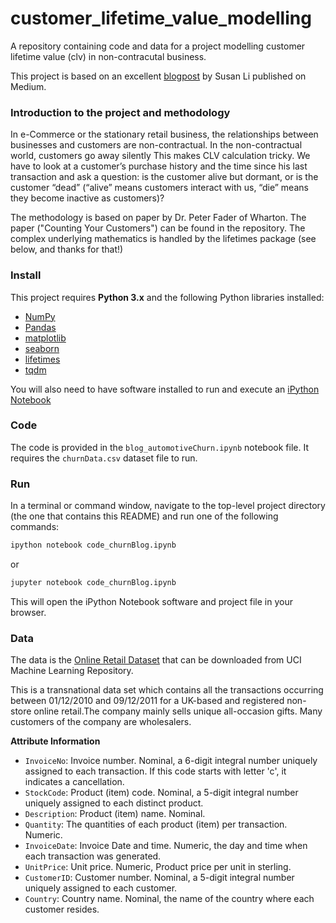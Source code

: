 # customer_lifetime_value_modelling
A repository containing code and data for a project modelling customer lifetime value (clv) in non-contracutal business.

This project is based on an excellent [blogpost](https://towardsdatascience.com/whats-a-customer-worth-8daf183f8a4f) by Susan Li published on Medium. 

### Introduction to the project and methodology

In e-Commerce or the stationary retail business, the relationships between businesses and customers are non-contractual. In the non-contractual world, customers go away silently This makes CLV calculation tricky. We have to look at a customer’s purchase history and the time since his last transaction and ask a question: is the customer alive but dormant, or is the customer “dead” (“alive” means customers interact with us, “die” means they become inactive as customers)?

The methodology is based on paper by Dr. Peter Fader of Wharton. The paper ("Counting Your Customers") can be found in the repository. The complex underlying mathematics is handled by the lifetimes package (see below, and thanks for that!)

### Install

This project requires **Python 3.x** and the following Python libraries installed:

- [NumPy](http://www.numpy.org/)
- [Pandas](http://pandas.pydata.org)
- [matplotlib](http://matplotlib.org/)
- [seaborn](http://seaborn.org)
- [lifetimes](https://github.com/CamDavidsonPilon/lifetimes)
- [tqdm](https://pypi.org/project/tqdm/)

You will also need to have software installed to run and execute an [iPython Notebook](http://ipython.org/notebook.html)

### Code

The code is provided in the `blog_automotiveChurn.ipynb` notebook file. 
It requires the `churnData.csv` dataset file to run. 

### Run

In a terminal or command window, navigate to the top-level project directory (the one that contains this README) 
and run one of the following commands:

```bash
ipython notebook code_churnBlog.ipynb
```  
or
```bash
jupyter notebook code_churnBlog.ipynb
```

This will open the iPython Notebook software and project file in your browser.

### Data

The data is the [Online Retail Dataset](http://archive.ics.uci.edu/ml/datasets/online+retail) that can be downloaded from UCI Machine Learning Repository.

This is a transnational data set which contains all the transactions occurring between 01/12/2010 and 09/12/2011 for a UK-based and registered non-store online retail.The company mainly sells unique all-occasion gifts. Many customers of the company are wholesalers.

**Attribute Information**
- `InvoiceNo`: Invoice number. Nominal, a 6-digit integral number uniquely assigned to each transaction. If this code starts with letter 'c', it indicates a cancellation. 
- `StockCode`: Product (item) code. Nominal, a 5-digit integral number uniquely assigned to each distinct product. 
- `Description`: Product (item) name. Nominal. 
- `Quantity`: The quantities of each product (item) per transaction. Numeric. 
- `InvoiceDate`: Invoice Date and time. Numeric, the day and time when each transaction was generated. 
- `UnitPrice`: Unit price. Numeric, Product price per unit in sterling. 
- `CustomerID`: Customer number. Nominal, a 5-digit integral number uniquely assigned to each customer. 
- `Country`: Country name. Nominal, the name of the country where each customer resides. 
